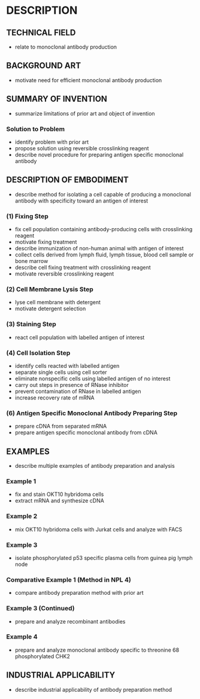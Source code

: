 # DESCRIPTION

## TECHNICAL FIELD

- relate to monoclonal antibody production

## BACKGROUND ART

- motivate need for efficient monoclonal antibody production

## SUMMARY OF INVENTION

- summarize limitations of prior art and object of invention

### Solution to Problem

- identify problem with prior art
- propose solution using reversible crosslinking reagent
- describe novel procedure for preparing antigen specific monoclonal antibody

## DESCRIPTION OF EMBODIMENT

- describe method for isolating a cell capable of producing a monoclonal antibody with specificity toward an antigen of interest

### (1) Fixing Step

- fix cell population containing antibody-producing cells with crosslinking reagent
- motivate fixing treatment
- describe immunization of non-human animal with antigen of interest
- collect cells derived from lymph fluid, lymph tissue, blood cell sample or bone marrow
- describe cell fixing treatment with crosslinking reagent
- motivate reversible crosslinking reagent

### (2) Cell Membrane Lysis Step

- lyse cell membrane with detergent
- motivate detergent selection

### (3) Staining Step

- react cell population with labelled antigen of interest

### (4) Cell Isolation Step

- identify cells reacted with labelled antigen
- separate single cells using cell sorter
- eliminate nonspecific cells using labelled antigen of no interest
- carry out steps in presence of RNase inhibitor
- prevent contamination of RNase in labelled antigen
- increase recovery rate of mRNA

### (6) Antigen Specific Monoclonal Antibody Preparing Step

- prepare cDNA from separated mRNA
- prepare antigen specific monoclonal antibody from cDNA

## EXAMPLES

- describe multiple examples of antibody preparation and analysis

### Example 1

- fix and stain OKT10 hybridoma cells
- extract mRNA and synthesize cDNA

### Example 2

- mix OKT10 hybridoma cells with Jurkat cells and analyze with FACS

### Example 3

- isolate phosphorylated p53 specific plasma cells from guinea pig lymph node

### Comparative Example 1 (Method in NPL 4)

- compare antibody preparation method with prior art

### Example 3 (Continued)

- prepare and analyze recombinant antibodies

### Example 4

- prepare and analyze monoclonal antibody specific to threonine 68 phosphorylated CHK2

## INDUSTRIAL APPLICABILITY

- describe industrial applicability of antibody preparation method

